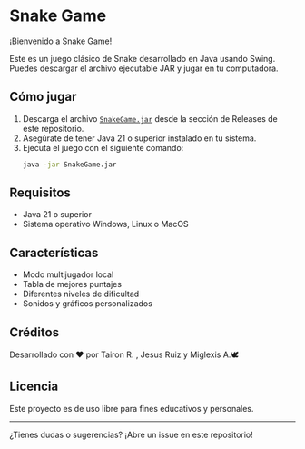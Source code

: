 # Snake Game

¡Bienvenido a Snake Game!

Este es un juego clásico de Snake desarrollado en Java usando Swing. Puedes descargar el archivo ejecutable JAR y jugar en tu computadora.

## Cómo jugar
1. Descarga el archivo [`SnakeGame.jar`](https://github.com/Danydev018/Snake/releases/latest) desde la sección de Releases de este repositorio.
2. Asegúrate de tener Java 21 o superior instalado en tu sistema.
3. Ejecuta el juego con el siguiente comando:
   ```sh
   java -jar SnakeGame.jar
   ```

## Requisitos
- Java 21 o superior
- Sistema operativo Windows, Linux o MacOS

## Características
- Modo multijugador local
- Tabla de mejores puntajes
- Diferentes niveles de dificultad
- Sonidos y gráficos personalizados

## Créditos
Desarrollado con ❤️ por Tairon R. , Jesus Ruiz y Miglexis A.🕊️

## Licencia
Este proyecto es de uso libre para fines educativos y personales.

---

¿Tienes dudas o sugerencias? ¡Abre un issue en este repositorio!

